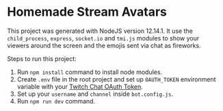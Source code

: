 # Homemade Stream Avatars

This project was generated with NodeJS version 12.14.1. It use the `child_process`, `express`, `socket.io` and `tmi.js` modules to show your viewers around the screen and the emojis sent via chat as fireworks.

Steps to run this project:

1. Run `npm install` command to install node modules.
2. Create `.env` file in the root project and set up `OAUTH_TOKEN` environment variable with your [Twitch Chat OAuth Token](https://twitchapps.com/tmi/).
3. Set up your `username` and `channel` inside `bot.config.js`.
4. Run `npm run dev` command.
